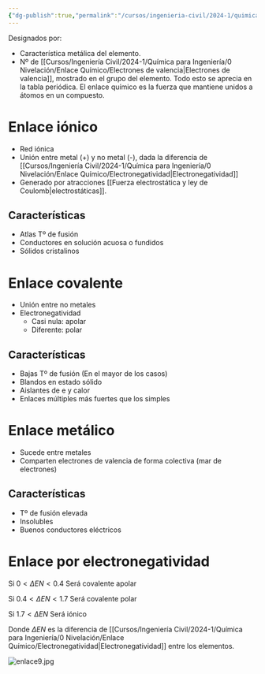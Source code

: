 ```yaml
---
{"dg-publish":true,"permalink":"/cursos/ingenieria-civil/2024-1/quimica-para-ingenieria/0-nivelacion/enlace-quimico/enlace-quimico-y-tipos-de-enlace/","tags":["I1QIM100E"]}
---
```



Designados por:

- Característica metálica del elemento.
- Nº de [[Cursos/Ingeniería Civil/2024-1/Química para Ingeniería/0 Nivelación/Enlace Químico/Electrones de valencia\|Electrones de valencia]], mostrado en el grupo del elemento.
Todo esto se aprecia en la tabla periódica.
El enlace químico es la fuerza que mantiene unidos a átomos en un compuesto.
# Enlace iónico
- Red iónica
- Unión entre metal (+) y no metal (-), dada la diferencia de [[Cursos/Ingeniería Civil/2024-1/Química para Ingeniería/0 Nivelación/Enlace Químico/Electronegatividad\|Electronegatividad]]
- Generado por atracciones [[Fuerza electrostática y ley de Coulomb\|electrostáticas]].
## Características
- Atlas Tº de fusión
- Conductores en solución acuosa o fundidos
- Sólidos cristalinos
# Enlace covalente
- Unión entre no metales
- Electronegatividad
	- Casi nula: apolar
	- Diferente: polar
## Características
- Bajas Tº de fusión (En el mayor de los casos)
- Blandos en estado sólido
- Aislantes de e y calor
- Enlaces múltiples más fuertes que los simples
# Enlace metálico
- Sucede entre metales
- Comparten electrones de valencia de forma colectiva (mar de electrones)
## Características
- Tº de fusión elevada
- Insolubles
- Buenos conductores eléctricos
# Enlace por electronegatividad

Si $0<\Delta EN<0.4$ Será covalente apolar

Si $0.4<\Delta EN<1.7$ Será covalente polar

Si $1.7<\Delta EN$ Será iónico

Donde $\Delta EN$ es la diferencia de [[Cursos/Ingeniería Civil/2024-1/Química para Ingeniería/0 Nivelación/Enlace Químico/Electronegatividad\|Electronegatividad]] entre los elementos.

![enlace9.jpg](/img/user/Cursos/Ingenier%C3%ADa%20Civil/2024-1/Qu%C3%ADmica%20para%20Ingenier%C3%ADa/0%20Nivelaci%C3%B3n/Enlace%20Qu%C3%ADmico/attachments/enlace9.jpg)